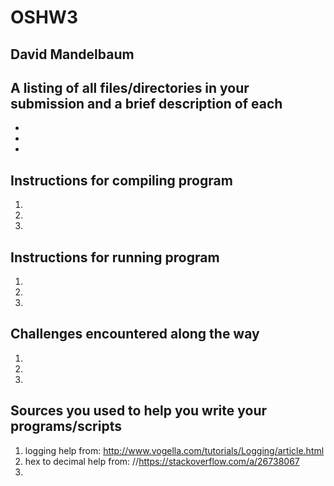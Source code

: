 # OSHW3

## David Mandelbaum
## A listing of all files/directories in your submission and a brief description of each
  *
  *
  *

##	Instructions for compiling program
 1. 
 2. 
 3. 

##	Instructions for running program
 1. 
 2. 
 3. 

##	Challenges encountered along the way
 1. 
 2. 
 3. 

##	Sources you used to help you write your programs/scripts
 1. logging help from: http://www.vogella.com/tutorials/Logging/article.html
 2. hex to decimal help from: //https://stackoverflow.com/a/26738067
 3. 
 

